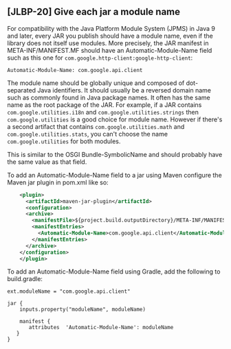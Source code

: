 [JLBP-20] Give each jar a module name
--------------------------------------------------

For compatibility with the Java Platform Module System (JPMS) in Java 9 and
later, every JAR you publish should have a module name, even if the library
does not itself use modules. More precisely, the JAR manifest in 
META-INF/MANIFEST.MF should have an Automatic-Module-Name field such as
this one for `com.google.http-client:google-http-client`:

```
Automatic-Module-Name: com.google.api.client
```

The module name should be globally unique and composed of 
dot-separated Java identifiers. It should usually be a reversed domain name such
as commonly found in Java package names. It often has the same name as the root
package of the JAR. For example, if a JAR contains `com.google.utilities.i18n`
and `com.google.utilities.strings` then `com.google.utilities` is a good 
choice for module name. However if there's a second artifact that contains
`com.google.utilities.math` and `com.google.utilities.stats`, you can't choose
the name `com.google.utilities` for both modules.

This is similar to the OSGI Bundle-SymbolicName and should probably have the
same value as that field.

To add an Automatic-Module-Name field to a jar using Maven configure the 
Maven jar plugin in pom.xml like so:

```xml
    <plugin>
      <artifactId>maven-jar-plugin</artifactId>
      <configuration>
      <archive>  
        <manifestFile>${project.build.outputDirectory}/META-INF/MANIFEST.MF</manifestFile>
        <manifestEntries>
          <Automatic-Module-Name>com.google.api.client</Automatic-Module-Name>
        </manifestEntries>
      </archive> 
    </configuration>
    </plugin> 
```

To add an Automatic-Module-Name field using Gradle, add the following to
build.gradle:

```
ext.moduleName = "com.google.api.client"

jar {
    inputs.property("moduleName", moduleName)

    manifest {
       attributes  'Automatic-Module-Name': moduleName
   }
}
```
